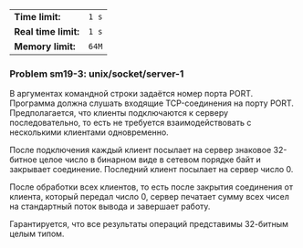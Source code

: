 |                      |       |
|----------------------|-------|
| **Time limit:**      | `1 s` |
| **Real time limit:** | `1 s` |
| **Memory limit:**    | `64M` |


### Problem sm19-3: unix/socket/server-1

В аргументах командной строки задаётся номер порта PORT.
Программа должна слушать входящие TCP-соединения на порту PORT.
Предполагается, что клиенты подключаются к серверу
последовательно, то есть не требуется взаимодействовать с
несколькими клиентами одновременно.

После подключения каждый клиент посылает на сервер знаковое
32-битное целое число в бинарном виде в сетевом порядке байт и
закрывает соединение. Последний клиент посылает на сервер число
0.

После обработки всех клиентов, то есть после закрытия соединения
от клиента, который передал число 0, сервер печатает сумму всех
чисел на стандартный поток вывода и завершает работу.

Гарантируется, что все результаты операций представимы 32-битным
целым типом.


